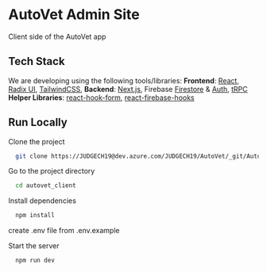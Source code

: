 
# AutoVet Admin Site

Client side of the AutoVet app

## Tech Stack

We are developing using the following tools/libraries:
**Frontend**: [React](https://beta.reactjs.org/), [Radix UI](https://www.radix-ui.com/docs/primitives/overview/introduction), [TailwindCSS](https://tailwindcss.com/docs/installation), 
**Backend**: [Next.js](https://nextjs.org/docs/getting-started), Firebase [Firestore](https://firebase.google.com/docs/firestore/quickstart) & [Auth](https://firebase.google.com/docs/auth/web/start), [tRPC](https://trpc.io/docs/nextjs)
**Helper Libraries**: [react-hook-form](https://react-hook-form.com/get-started), [react-firebase-hooks](https://github.com/CSFrequency/react-firebase-hooks)

## Run Locally

Clone the project

```bash
  git clone https://JUDGECH19@dev.azure.com/JUDGECH19/AutoVet/_git/AutoVet_Client
```

Go to the project directory

```bash
  cd autovet_client
```

Install dependencies

```bash
  npm install
```

create .env file from .env.example

Start the server

```bash
  npm run dev
```



